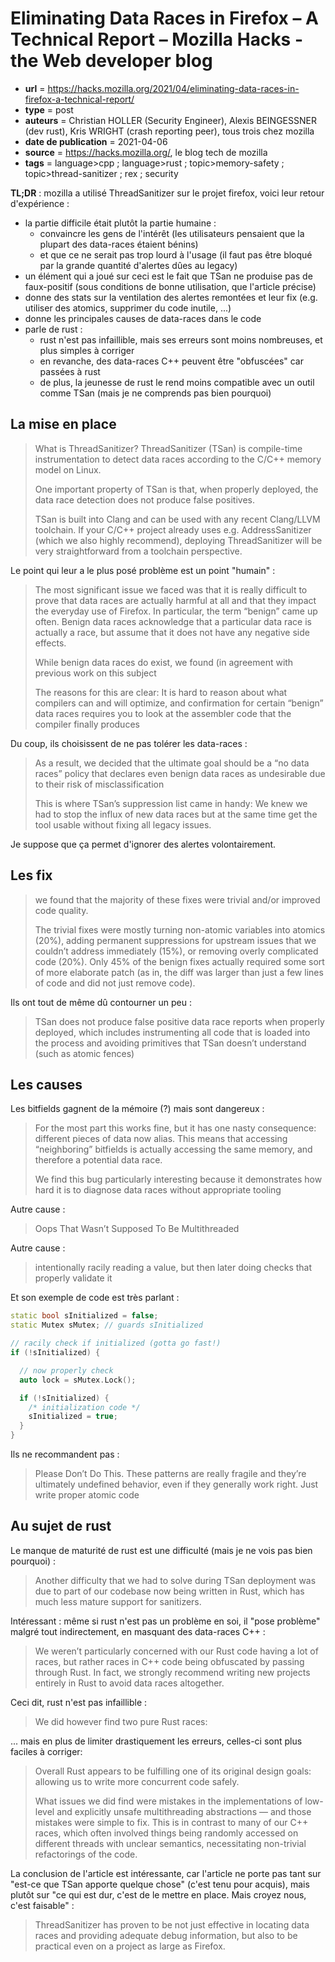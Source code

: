 # Eliminating Data Races in Firefox – A Technical Report – Mozilla Hacks - the Web developer blog

- **url** = https://hacks.mozilla.org/2021/04/eliminating-data-races-in-firefox-a-technical-report/
- **type** = post
- **auteurs** = Christian HOLLER (Security Engineer), Alexis BEINGESSNER (dev rust), Kris WRIGHT (crash reporting peer), tous trois chez mozilla
- **date de publication** = 2021-04-06
- **source** = https://hacks.mozilla.org/, le blog tech de mozilla
- **tags** = language>cpp ; language>rust ; topic>memory-safety ; topic>thread-sanitizer ; rex ; security

**TL;DR** : mozilla a utilisé ThreadSanitizer sur le projet firefox, voici leur retour d'expérience :
- la partie difficile était plutôt la partie humaine :
    - convaincre les gens de l'intérêt (les utilisateurs pensaient que la plupart des data-races étaient bénins)
    - et que ce ne serait pas trop lourd à l'usage (il faut pas être bloqué par la grande quantité d'alertes dûes au legacy)
- un élément qui a joué sur ceci est le fait que TSan ne produise pas de faux-positif (sous conditions de bonne utilisation, que l'article précise)
- donne des stats sur la ventilation des alertes remontées et leur fix (e.g. utiliser des atomics, supprimer du code inutile, ...)
- donne les principales causes de data-races dans le code
- parle de rust :
    - rust n'est pas infaillible, mais ses erreurs sont moins nombreuses, et plus simples à corriger
    - en revanche, des data-races C++ peuvent être "obfuscées" car passées à rust
    - de plus, la jeunesse de rust le rend moins compatible avec un outil comme TSan (mais je ne comprends pas bien pourquoi)


## La mise en place

> What is ThreadSanitizer? ThreadSanitizer (TSan) is compile-time instrumentation to detect data races according to the C/C++ memory model on Linux.
>
> One important property of TSan is that, when properly deployed, the data race detection does not produce false positives.
>
> TSan is built into Clang and can be used with any recent Clang/LLVM toolchain. If your C/C++ project already uses e.g. AddressSanitizer (which we also highly recommend), deploying ThreadSanitizer will be very straightforward from a toolchain perspective.

Le point qui leur a le plus posé problème est un point "humain" :

> The most significant issue we faced was that it is really difficult to prove that data races are actually harmful at all and that they impact the everyday use of Firefox. In particular, the term “benign” came up often. Benign data races acknowledge that a particular data race is actually a race, but assume that it does not have any negative side effects.
>
> While benign data races do exist, we found (in agreement with previous work on this subject
>
> The reasons for this are clear: It is hard to reason about what compilers can and will optimize, and confirmation for certain “benign” data races requires you to look at the assembler code that the compiler finally produces

Du coup, ils choisissent de ne pas tolérer les data-races :

> As a result, we decided that the ultimate goal should be a “no data races” policy that declares even benign data races as undesirable due to their risk of misclassification
> 
> This is where TSan’s suppression list came in handy: We knew we had to stop the influx of new data races but at the same time get the tool usable without fixing all legacy issues.

Je suppose que ça permet d'ignorer des alertes volontairement.

## Les fix

> we found that the majority of these fixes were trivial and/or improved code quality.
>
> The trivial fixes were mostly turning non-atomic variables into atomics (20%), adding permanent suppressions for upstream issues that we couldn’t address immediately (15%), or removing overly complicated code (20%). Only 45% of the benign fixes actually required some sort of more elaborate patch (as in, the diff was larger than just a few lines of code and did not just remove code).

Ils ont tout de même dû contourner un peu :

> TSan does not produce false positive data race reports when properly deployed, which includes instrumenting all code that is loaded into the process and avoiding primitives that TSan doesn’t understand (such as atomic fences)

## Les causes

Les bitfields gagnent de la mémoire (?) mais sont dangereux :

> For the most part this works fine, but it has one nasty consequence: different pieces of data now alias. This means that accessing “neighboring” bitfields is actually accessing the same memory, and therefore a potential data race.
>
> We find this bug particularly interesting because it demonstrates how hard it is to diagnose data races without appropriate tooling

Autre cause :

> Oops That Wasn’t Supposed To Be Multithreaded

Autre cause :

> intentionally racily reading a value, but then later doing checks that properly validate it

Et son exemple de code est très parlant :

```cpp
static bool sInitialized = false;
static Mutex sMutex; // guards sInitialized

// racily check if initialized (gotta go fast!)
if (!sInitialized) {

  // now properly check
  auto lock = sMutex.Lock();

  if (!sInitialized) {
    /* initialization code */
    sInitialized = true;
  }
}
```

Ils ne recommandent pas :

> Please Don’t Do This. These patterns are really fragile and they’re ultimately undefined behavior, even if they generally work right. Just write proper atomic code

## Au sujet de  rust

Le manque de maturité de rust est une difficulté (mais je ne vois pas bien pourquoi) :

> Another difficulty that we had to solve during TSan deployment was due to part of our codebase now being written in Rust, which has much less mature support for sanitizers.

Intéressant : même si rust n'est pas un problème en soi, il "pose problème" malgré tout indirectement, en masquant des data-races C++ :

> We weren’t particularly concerned with our Rust code having a lot of races, but rather races in C++ code being obfuscated by passing through Rust. In fact, we strongly recommend writing new projects entirely in Rust to avoid data races altogether.

Ceci dit, rust n'est pas infaillible :

> We did however find two pure Rust races:

... mais en plus de limiter drastiquement les erreurs, celles-ci sont plus faciles à corriger:

> Overall Rust appears to be fulfilling one of its original design goals: allowing us to write more concurrent code safely.
>
> What issues we did find were mistakes in the implementations of low-level and explicitly unsafe multithreading abstractions — and those mistakes were simple to fix.
> This is in contrast to many of our C++ races, which often involved things being randomly accessed on different threads with unclear semantics, necessitating non-trivial refactorings of the code.

La conclusion de l'article est intéressante, car l'article ne porte pas tant sur "est-ce que TSan apporte quelque chose" (c'est tenu pour acquis), mais plutôt sur "ce qui est dur, c'est de le mettre en place. Mais croyez nous, c'est faisable" :

> ThreadSanitizer has proven to be not just effective in locating data races and providing adequate debug information, but also to be practical even on a project as large as Firefox.
